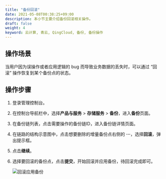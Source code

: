 ```yaml
---
title: "备份回滚"
date: 2021-05-08T00:38:25+09:00
description: 本小节主要介绍备份回滚相关操作。
draft: false
weight: 4
keyword: 云计算, 青云, QingCloud, 备份, 备份操作
---
```


## 操作场景

当用户因为误操作或者应用逻辑的 bug 而导致业务数据的丢失时，可以通过 “回滚” 操作恢复到某个备份点的状态。

## 操作步骤

1. 登录管理控制台。

2. 在控制台导航栏中，选择**产品与服务** > **存储服务** > **备份**，进入**备份**页面。

3. 在备份链列表，点击需要操作的备份链ID，进入备份链详情页面。

4. 在链路的结构示意图中，点击想要删除的增量备份点右侧的 **···**，选择**回滚**，弹出提示框。

5. 点击**继续**。

6. 选择要回滚的备份点，点击**提交**，开始回滚并应用备份，待回滚完成即可。

   ![回滚应用备份](../_images/回滚应用备份.png)